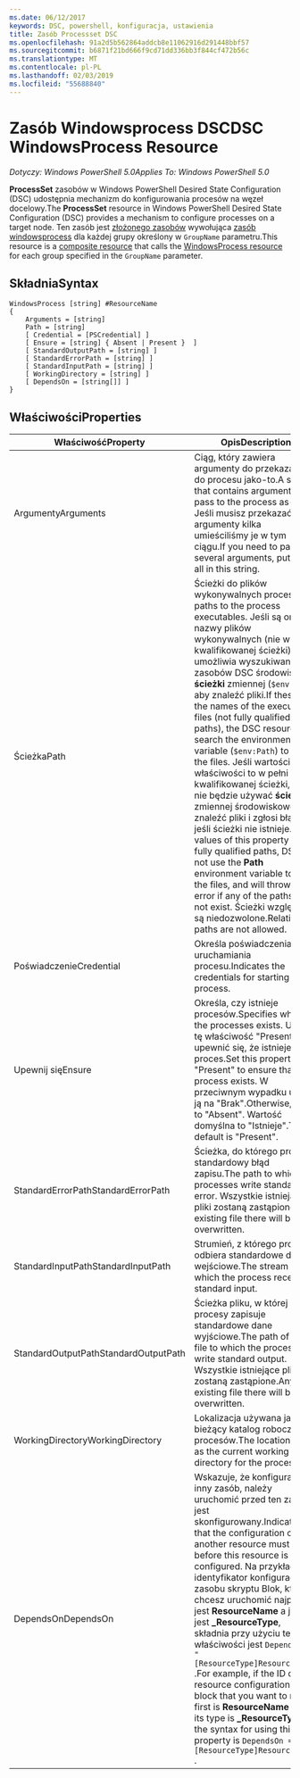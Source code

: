 ```yaml
---
ms.date: 06/12/2017
keywords: DSC, powershell, konfiguracja, ustawienia
title: Zasób Processset DSC
ms.openlocfilehash: 91a2d5b562864addcb8e11062916d291448bbf57
ms.sourcegitcommit: b6871f21bd666f9cd71dd336bb3f844cf472b56c
ms.translationtype: MT
ms.contentlocale: pl-PL
ms.lasthandoff: 02/03/2019
ms.locfileid: "55688840"
---
```

# <a name="dsc-windowsprocess-resource"></a><span data-ttu-id="55c73-103">Zasób Windowsprocess DSC</span><span class="sxs-lookup"><span data-stu-id="55c73-103">DSC WindowsProcess Resource</span></span>

<span data-ttu-id="55c73-104">_Dotyczy: Windows PowerShell 5.0_</span><span class="sxs-lookup"><span data-stu-id="55c73-104">_Applies To: Windows PowerShell 5.0_</span></span>

<span data-ttu-id="55c73-105">**ProcessSet** zasobów w Windows PowerShell Desired State Configuration (DSC) udostępnia mechanizm do konfigurowania procesów na węzeł docelowy.</span><span class="sxs-lookup"><span data-stu-id="55c73-105">The **ProcessSet** resource in Windows PowerShell Desired State Configuration (DSC) provides a mechanism to configure processes on a target node.</span></span> <span data-ttu-id="55c73-106">Ten zasób jest [złożonego zasobów](../../../resources/authoringResourceComposite.md) wywołująca [zasób windowsprocess](windowsProcessResource.md) dla każdej grupy określony w `GroupName` parametru.</span><span class="sxs-lookup"><span data-stu-id="55c73-106">This resource is a [composite resource](../../../resources/authoringResourceComposite.md) that calls the [WindowsProcess resource](windowsProcessResource.md) for each group specified in the `GroupName` parameter.</span></span>

## <a name="syntax"></a><span data-ttu-id="55c73-107">Składnia</span><span class="sxs-lookup"><span data-stu-id="55c73-107">Syntax</span></span>

```
WindowsProcess [string] #ResourceName
{
    Arguments = [string]
    Path = [string]
    [ Credential = [PSCredential] ]
    [ Ensure = [string] { Absent | Present }  ]
    [ StandardOutputPath = [string] ]
    [ StandardErrorPath = [string] ]
    [ StandardInputPath = [string] ]
    [ WorkingDirectory = [string] ]
    [ DependsOn = [string[]] ]
}
```

## <a name="properties"></a><span data-ttu-id="55c73-108">Właściwości</span><span class="sxs-lookup"><span data-stu-id="55c73-108">Properties</span></span>

| <span data-ttu-id="55c73-109">Właściwość</span><span class="sxs-lookup"><span data-stu-id="55c73-109">Property</span></span> | <span data-ttu-id="55c73-110">Opis</span><span class="sxs-lookup"><span data-stu-id="55c73-110">Description</span></span> |
| --- | --- |
| <span data-ttu-id="55c73-111">Argumenty</span><span class="sxs-lookup"><span data-stu-id="55c73-111">Arguments</span></span>| <span data-ttu-id="55c73-112">Ciąg, który zawiera argumenty do przekazania do procesu jako-to.</span><span class="sxs-lookup"><span data-stu-id="55c73-112">A string that contains arguments to pass to the process as-is.</span></span> <span data-ttu-id="55c73-113">Jeśli musisz przekazać argumenty kilka umieściliśmy je w tym ciągu.</span><span class="sxs-lookup"><span data-stu-id="55c73-113">If you need to pass several arguments, put them all in this string.</span></span>|
| <span data-ttu-id="55c73-114">Ścieżka</span><span class="sxs-lookup"><span data-stu-id="55c73-114">Path</span></span>| <span data-ttu-id="55c73-115">Ścieżki do plików wykonywalnych procesu.</span><span class="sxs-lookup"><span data-stu-id="55c73-115">The paths to the process executables.</span></span> <span data-ttu-id="55c73-116">Jeśli są one nazwy plików wykonywalnych (nie w pełni kwalifikowanej ścieżki), umożliwia wyszukiwanie zasobów DSC środowiska **ścieżki** zmiennej (`$env:Path`) aby znaleźć pliki.</span><span class="sxs-lookup"><span data-stu-id="55c73-116">If these are the names of the executable files (not fully qualified paths), the DSC resource will search the environment **Path** variable (`$env:Path`) to find the files.</span></span> <span data-ttu-id="55c73-117">Jeśli wartości tej właściwości to w pełni kwalifikowanej ścieżki, DSC nie będzie używać **ścieżki** zmiennej środowiskowej, aby znaleźć pliki i zgłosi błąd, jeśli ścieżki nie istnieje.</span><span class="sxs-lookup"><span data-stu-id="55c73-117">If the values of this property are fully qualified paths, DSC will not use the **Path** environment variable to find the files, and will throw an error if any of the paths do not exist.</span></span> <span data-ttu-id="55c73-118">Ścieżki względne są niedozwolone.</span><span class="sxs-lookup"><span data-stu-id="55c73-118">Relative paths are not allowed.</span></span>|
| <span data-ttu-id="55c73-119">Poświadczenie</span><span class="sxs-lookup"><span data-stu-id="55c73-119">Credential</span></span>| <span data-ttu-id="55c73-120">Określa poświadczenia do uruchamiania procesu.</span><span class="sxs-lookup"><span data-stu-id="55c73-120">Indicates the credentials for starting the process.</span></span>|
| <span data-ttu-id="55c73-121">Upewnij się</span><span class="sxs-lookup"><span data-stu-id="55c73-121">Ensure</span></span>| <span data-ttu-id="55c73-122">Określa, czy istnieje procesów.</span><span class="sxs-lookup"><span data-stu-id="55c73-122">Specifies whether the processes exists.</span></span> <span data-ttu-id="55c73-123">Ustaw tę właściwość "Present", aby upewnić się, że istnieje proces.</span><span class="sxs-lookup"><span data-stu-id="55c73-123">Set this property to "Present" to ensure that the process exists.</span></span> <span data-ttu-id="55c73-124">W przeciwnym wypadku ustaw ją na "Brak".</span><span class="sxs-lookup"><span data-stu-id="55c73-124">Otherwise, set it to "Absent".</span></span> <span data-ttu-id="55c73-125">Wartość domyślna to "Istnieje".</span><span class="sxs-lookup"><span data-stu-id="55c73-125">The default is "Present".</span></span>|
| <span data-ttu-id="55c73-126">StandardErrorPath</span><span class="sxs-lookup"><span data-stu-id="55c73-126">StandardErrorPath</span></span>| <span data-ttu-id="55c73-127">Ścieżka, do którego procesy standardowy błąd zapisu.</span><span class="sxs-lookup"><span data-stu-id="55c73-127">The path to which the processes write standard error.</span></span> <span data-ttu-id="55c73-128">Wszystkie istniejące pliki zostaną zastąpione.</span><span class="sxs-lookup"><span data-stu-id="55c73-128">Any existing file there will be overwritten.</span></span>|
| <span data-ttu-id="55c73-129">StandardInputPath</span><span class="sxs-lookup"><span data-stu-id="55c73-129">StandardInputPath</span></span>| <span data-ttu-id="55c73-130">Strumień, z którego proces odbiera standardowe dane wejściowe.</span><span class="sxs-lookup"><span data-stu-id="55c73-130">The stream from which the process receives standard input.</span></span>|
| <span data-ttu-id="55c73-131">StandardOutputPath</span><span class="sxs-lookup"><span data-stu-id="55c73-131">StandardOutputPath</span></span>| <span data-ttu-id="55c73-132">Ścieżka pliku, w której procesy zapisuje standardowe dane wyjściowe.</span><span class="sxs-lookup"><span data-stu-id="55c73-132">The path of the file to which the processes write standard output.</span></span> <span data-ttu-id="55c73-133">Wszystkie istniejące pliki zostaną zastąpione.</span><span class="sxs-lookup"><span data-stu-id="55c73-133">Any existing file there will be overwritten.</span></span>|
| <span data-ttu-id="55c73-134">WorkingDirectory</span><span class="sxs-lookup"><span data-stu-id="55c73-134">WorkingDirectory</span></span>| <span data-ttu-id="55c73-135">Lokalizacja używana jako bieżący katalog roboczy dla procesów.</span><span class="sxs-lookup"><span data-stu-id="55c73-135">The location used as the current working directory for the processes.</span></span>|
| <span data-ttu-id="55c73-136">DependsOn</span><span class="sxs-lookup"><span data-stu-id="55c73-136">DependsOn</span></span> | <span data-ttu-id="55c73-137">Wskazuje, że konfiguracji inny zasób, należy uruchomić przed ten zasób jest skonfigurowany.</span><span class="sxs-lookup"><span data-stu-id="55c73-137">Indicates that the configuration of another resource must run before this resource is configured.</span></span> <span data-ttu-id="55c73-138">Na przykład, jeśli identyfikator konfiguracji zasobu skryptu Blok, który chcesz uruchomić najpierw jest **ResourceName** a jej typ jest **_ResourceType**, składnia przy użyciu tej właściwości jest `DependsOn = "[ResourceType]ResourceName"` .</span><span class="sxs-lookup"><span data-stu-id="55c73-138">For example, if the ID of the resource configuration script block that you want to run first is **ResourceName** and its type is **_ResourceType**, the syntax for using this property is `DependsOn = "[ResourceType]ResourceName"` .</span></span>|
